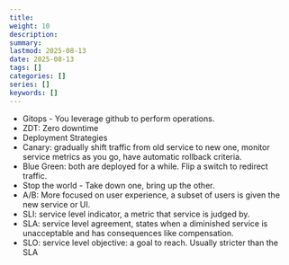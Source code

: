 ```yaml
---
title: 
weight: 10
description: 
summary: 
lastmod: 2025-08-13
date: 2025-08-13
tags: []
categories: []
series: []
keywords: []
---
```


- Gitops - You leverage github to perform operations.
- ZDT: Zero downtime
- Deployment Strategies
- Canary: gradually shift traffic from old service to new one, monitor service metrics as you go, have automatic rollback criteria.
- Blue Green: both are deployed for a while.  Flip a switch to redirect traffic.
- Stop the world - Take down one, bring up the other.
- A/B: More focused on user experience, a subset of users is given the new service or UI.
- SLI: service level indicator, a metric that service is judged by.
- SLA: service level agreement, states when a diminished service is unacceptable and has consequences like compensation.
- SLO: service level objective: a goal to reach.  Usually stricter than the SLA